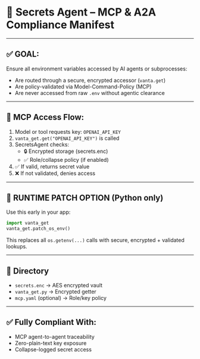 # 🔐 Secrets Agent – MCP & A2A Compliance Manifest

---

## ✅ GOAL:
Ensure all environment variables accessed by AI agents or subprocesses:
- Are routed through a secure, encrypted accessor (`vanta.get`)
- Are policy-validated via Model-Command-Policy (MCP)
- Are never accessed from raw `.env` without agentic clearance

---

## 🧩 MCP Access Flow:

1. Model or tool requests key: `OPENAI_API_KEY`
2. `vanta_get.get("OPENAI_API_KEY")` is called
3. SecretsAgent checks:
    - 🔒 Encrypted storage (secrets.enc)
    - ✅ Role/collapse policy (if enabled)
4. ✅ If valid, returns secret value
5. ❌ If not validated, denies access

---

## 🔁 RUNTIME PATCH OPTION (Python only)

Use this early in your app:

```python
import vanta_get
vanta_get.patch_os_env()
```

This replaces all `os.getenv(...)` calls with secure, encrypted + validated lookups.

---

## 📁 Directory

- `secrets.enc` → AES encrypted vault
- `vanta_get.py` → Encrypted getter
- `mcp.yaml` (optional) → Role/key policy

---

## ✅ Fully Compliant With:

- MCP agent-to-agent traceability
- Zero-plain-text key exposure
- Collapse-logged secret access